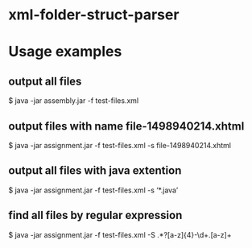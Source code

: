 # xml-folder-struct-parser

# Usage examples

## output all files
$ java -jar assembly.jar -f test-files.xml

## output files with name file-1498940214.xhtml
$ java -jar assignment.jar -f test-files.xml -s file-1498940214.xhtml

## output all files with java extention
$ java -jar assignment.jar -f test-files.xml -s ‘*.java’

## find all files by regular expression
$ java -jar assignment.jar -f test-files.xml -S .*?[a-z]{4}-\d+\.[a-z]+
